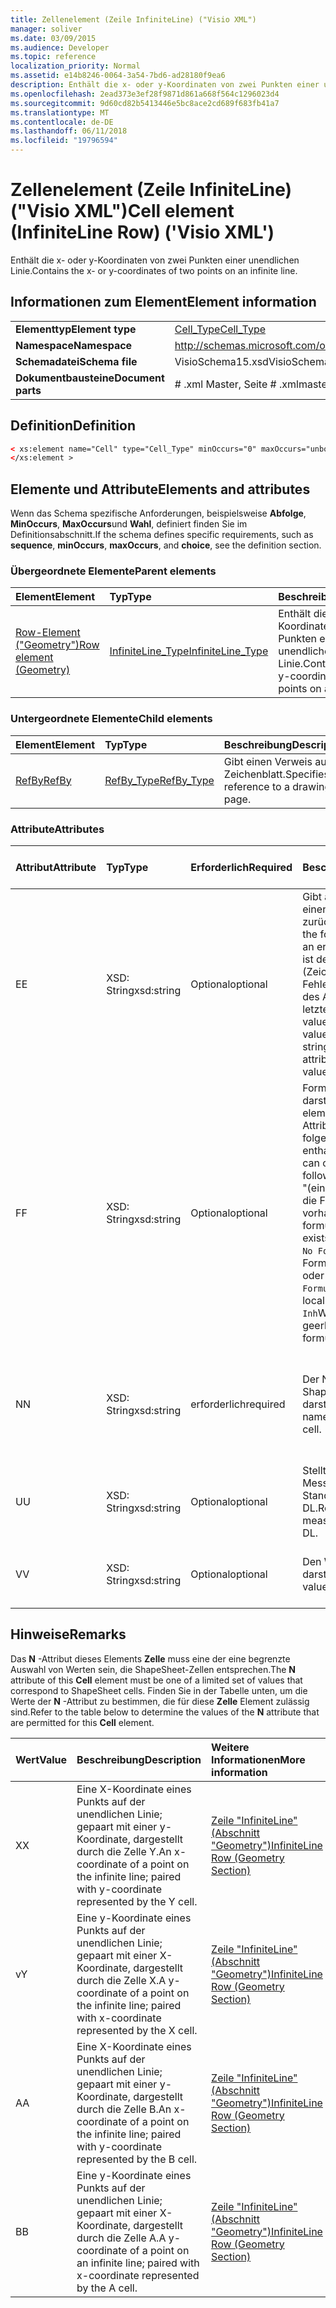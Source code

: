 ```yaml
---
title: Zellenelement (Zeile InfiniteLine) ("Visio XML")
manager: soliver
ms.date: 03/09/2015
ms.audience: Developer
ms.topic: reference
localization_priority: Normal
ms.assetid: e14b8246-0064-3a54-7bd6-ad28180f9ea6
description: Enthält die x- oder y-Koordinaten von zwei Punkten einer unendlichen Linie.
ms.openlocfilehash: 2ead373e3ef28f9871d861a668f564c1296023d4
ms.sourcegitcommit: 9d60cd82b5413446e5bc8ace2cd689f683fb41a7
ms.translationtype: MT
ms.contentlocale: de-DE
ms.lasthandoff: 06/11/2018
ms.locfileid: "19796594"
---
```

# <a name="cell-element-infiniteline-row-visio-xml"></a><span data-ttu-id="49886-103">Zellenelement (Zeile InfiniteLine) ("Visio XML")</span><span class="sxs-lookup"><span data-stu-id="49886-103">Cell element (InfiniteLine Row) ('Visio XML')</span></span>

<span data-ttu-id="49886-104">Enthält die x- oder y-Koordinaten von zwei Punkten einer unendlichen Linie.</span><span class="sxs-lookup"><span data-stu-id="49886-104">Contains the x- or y-coordinates of two points on an infinite line.</span></span>
  
## <a name="element-information"></a><span data-ttu-id="49886-105">Informationen zum Element</span><span class="sxs-lookup"><span data-stu-id="49886-105">Element information</span></span>

|||
|:-----|:-----|
|<span data-ttu-id="49886-106">**Elementtyp**</span><span class="sxs-lookup"><span data-stu-id="49886-106">**Element type**</span></span> <br/> |[<span data-ttu-id="49886-107">Cell_Type</span><span class="sxs-lookup"><span data-stu-id="49886-107">Cell_Type</span></span>](cell_type-complextypevisio-xml.md) <br/> |
|<span data-ttu-id="49886-108">**Namespace**</span><span class="sxs-lookup"><span data-stu-id="49886-108">**Namespace**</span></span> <br/> |http://schemas.microsoft.com/office/visio/2012/main  <br/> |
|<span data-ttu-id="49886-109">**Schemadatei**</span><span class="sxs-lookup"><span data-stu-id="49886-109">**Schema file**</span></span> <br/> |<span data-ttu-id="49886-110">VisioSchema15.xsd</span><span class="sxs-lookup"><span data-stu-id="49886-110">VisioSchema15.xsd</span></span>  <br/> |
|<span data-ttu-id="49886-111">**Dokumentbausteine**</span><span class="sxs-lookup"><span data-stu-id="49886-111">**Document parts**</span></span> <br/> |<span data-ttu-id="49886-112"># .xml Master, Seite # .xml</span><span class="sxs-lookup"><span data-stu-id="49886-112">master#.xml, page#.xml</span></span>  <br/> |
   
## <a name="definition"></a><span data-ttu-id="49886-113">Definition</span><span class="sxs-lookup"><span data-stu-id="49886-113">Definition</span></span>

```XML
< xs:element name="Cell" type="Cell_Type" minOccurs="0" maxOccurs="unbounded" >
</xs:element >
```

## <a name="elements-and-attributes"></a><span data-ttu-id="49886-114">Elemente und Attribute</span><span class="sxs-lookup"><span data-stu-id="49886-114">Elements and attributes</span></span>

<span data-ttu-id="49886-115">Wenn das Schema spezifische Anforderungen, beispielsweise **Abfolge**, **MinOccurs**, **MaxOccurs**und **Wahl**, definiert finden Sie im Definitionsabschnitt.</span><span class="sxs-lookup"><span data-stu-id="49886-115">If the schema defines specific requirements, such as **sequence**, **minOccurs**, **maxOccurs**, and **choice**, see the definition section.</span></span> 
  
### <a name="parent-elements"></a><span data-ttu-id="49886-116">Übergeordnete Elemente</span><span class="sxs-lookup"><span data-stu-id="49886-116">Parent elements</span></span>

|<span data-ttu-id="49886-117">**Element**</span><span class="sxs-lookup"><span data-stu-id="49886-117">**Element**</span></span>|<span data-ttu-id="49886-118">**Typ**</span><span class="sxs-lookup"><span data-stu-id="49886-118">**Type**</span></span>|<span data-ttu-id="49886-119">**Beschreibung**</span><span class="sxs-lookup"><span data-stu-id="49886-119">**Description**</span></span>|
|:-----|:-----|:-----|
|[<span data-ttu-id="49886-120">Row-Element ("Geometry")</span><span class="sxs-lookup"><span data-stu-id="49886-120">Row element (Geometry)</span></span>](row-element-geometry-sectionvisio-xml.md) <br/> |[<span data-ttu-id="49886-121">InfiniteLine_Type</span><span class="sxs-lookup"><span data-stu-id="49886-121">InfiniteLine_Type</span></span>](infiniteline_type-complextypevisio-xml.md) <br/> |<span data-ttu-id="49886-122">Enthält die x- oder y-Koordinaten von zwei Punkten einer unendlichen Linie.</span><span class="sxs-lookup"><span data-stu-id="49886-122">Contains the x- or y-coordinates of two points on an infinite line.</span></span>  <br/> |
   
### <a name="child-elements"></a><span data-ttu-id="49886-123">Untergeordnete Elemente</span><span class="sxs-lookup"><span data-stu-id="49886-123">Child elements</span></span>

|<span data-ttu-id="49886-124">**Element**</span><span class="sxs-lookup"><span data-stu-id="49886-124">**Element**</span></span>|<span data-ttu-id="49886-125">**Typ**</span><span class="sxs-lookup"><span data-stu-id="49886-125">**Type**</span></span>|<span data-ttu-id="49886-126">**Beschreibung**</span><span class="sxs-lookup"><span data-stu-id="49886-126">**Description**</span></span>|
|:-----|:-----|:-----|
|[<span data-ttu-id="49886-127">RefBy</span><span class="sxs-lookup"><span data-stu-id="49886-127">RefBy</span></span>](refby-element-cell_type-complextypevisio-xml.md) <br/> |[<span data-ttu-id="49886-128">RefBy_Type</span><span class="sxs-lookup"><span data-stu-id="49886-128">RefBy_Type</span></span>](refby_type-complextypevisio-xml.md) <br/> |<span data-ttu-id="49886-129">Gibt einen Verweis auf ein Zeichenblatt.</span><span class="sxs-lookup"><span data-stu-id="49886-129">Specifies a reference to a drawing page.</span></span>  <br/> |
   
### <a name="attributes"></a><span data-ttu-id="49886-130">Attribute</span><span class="sxs-lookup"><span data-stu-id="49886-130">Attributes</span></span>

|<span data-ttu-id="49886-131">**Attribut**</span><span class="sxs-lookup"><span data-stu-id="49886-131">**Attribute**</span></span>|<span data-ttu-id="49886-132">**Typ**</span><span class="sxs-lookup"><span data-stu-id="49886-132">**Type**</span></span>|<span data-ttu-id="49886-133">**Erforderlich**</span><span class="sxs-lookup"><span data-stu-id="49886-133">**Required**</span></span>|<span data-ttu-id="49886-134">**Beschreibung**</span><span class="sxs-lookup"><span data-stu-id="49886-134">**Description**</span></span>|<span data-ttu-id="49886-135">**Mögliche Werte**</span><span class="sxs-lookup"><span data-stu-id="49886-135">**Possible values**</span></span>|
|:-----|:-----|:-----|:-----|:-----|
|<span data-ttu-id="49886-136">E</span><span class="sxs-lookup"><span data-stu-id="49886-136">E</span></span>  <br/> |<span data-ttu-id="49886-137">XSD: String</span><span class="sxs-lookup"><span data-stu-id="49886-137">xsd:string</span></span>  <br/> |<span data-ttu-id="49886-138">Optional</span><span class="sxs-lookup"><span data-stu-id="49886-138">optional</span></span>  <br/> |<span data-ttu-id="49886-139">Gibt an, dass die Formel einen Fehler zurückgibt.</span><span class="sxs-lookup"><span data-stu-id="49886-139">Indicates that the formula evaluates to an error.</span></span> <span data-ttu-id="49886-140">Der Wert von **E** ist der aktuelle Wert (Zeichenfolge mit einer Fehlermeldung); der Wert des Attributs **V** ist der letzte gültige Wert.</span><span class="sxs-lookup"><span data-stu-id="49886-140">The value of **E** is the current value (an error message string); the value of the **V** attribute is the last valid value.</span></span>  <br/> |<span data-ttu-id="49886-141">Zeichenfolge mit einer Fehlermeldung.</span><span class="sxs-lookup"><span data-stu-id="49886-141">An error message string.</span></span>  <br/> |
|<span data-ttu-id="49886-142">F</span><span class="sxs-lookup"><span data-stu-id="49886-142">F</span></span>  <br/> |<span data-ttu-id="49886-143">XSD: String</span><span class="sxs-lookup"><span data-stu-id="49886-143">xsd:string</span></span>  <br/> |<span data-ttu-id="49886-144">Optional</span><span class="sxs-lookup"><span data-stu-id="49886-144">optional</span></span>  <br/> | <span data-ttu-id="49886-145">Formel für das Element darstellt.</span><span class="sxs-lookup"><span data-stu-id="49886-145">Represents the element's formula.</span></span> <span data-ttu-id="49886-146">Dieses Attribut kann eine der folgenden Zeichenfolgen enthalten:</span><span class="sxs-lookup"><span data-stu-id="49886-146">This attribute can contain one of the following strings:</span></span>  <br/>  <span data-ttu-id="49886-147">"(einige Formel)" Wenn die Formel lokal vorhanden ist.</span><span class="sxs-lookup"><span data-stu-id="49886-147">'(some formula)' if the formula exists locally</span></span>  <br/>  <span data-ttu-id="49886-148">`No Formula`Wenn die Formel lokal gelöscht oder blockiert ist.</span><span class="sxs-lookup"><span data-stu-id="49886-148">`No Formula` if the formula is locally deleted or blocked</span></span>  <br/>  <span data-ttu-id="49886-149">`Inh`Wenn die Formel geerbt wird.</span><span class="sxs-lookup"><span data-stu-id="49886-149">`Inh` if the formula is inherited.</span></span>  <br/> |<span data-ttu-id="49886-150">Eine Formel.</span><span class="sxs-lookup"><span data-stu-id="49886-150">A formula.</span></span>  <br/> |
|<span data-ttu-id="49886-151">N</span><span class="sxs-lookup"><span data-stu-id="49886-151">N</span></span>  <br/> |<span data-ttu-id="49886-152">XSD: String</span><span class="sxs-lookup"><span data-stu-id="49886-152">xsd:string</span></span>  <br/> |<span data-ttu-id="49886-153">erforderlich</span><span class="sxs-lookup"><span data-stu-id="49886-153">required</span></span>  <br/> |<span data-ttu-id="49886-154">Der Name der ShapeSheet-Zelle darstellt.</span><span class="sxs-lookup"><span data-stu-id="49886-154">Represents the name of the ShapeSheet cell.</span></span>  <br/> |<span data-ttu-id="49886-155">Der Name der ShapeSheet-Zelle.</span><span class="sxs-lookup"><span data-stu-id="49886-155">The name of the ShapeSheet cell.</span></span>  <br/> <span data-ttu-id="49886-156">Siehe Abschnitt "Hinweise".</span><span class="sxs-lookup"><span data-stu-id="49886-156">See the Remarks section below.</span></span>  <br/> |
|<span data-ttu-id="49886-157">U</span><span class="sxs-lookup"><span data-stu-id="49886-157">U</span></span>  <br/> |<span data-ttu-id="49886-158">XSD: String</span><span class="sxs-lookup"><span data-stu-id="49886-158">xsd:string</span></span>  <br/> |<span data-ttu-id="49886-159">Optional</span><span class="sxs-lookup"><span data-stu-id="49886-159">optional</span></span>  <br/> |<span data-ttu-id="49886-160">Stellt eine Einheit der Messung der Standardwert ist DL.</span><span class="sxs-lookup"><span data-stu-id="49886-160">Represents a unit of measure The default is DL.</span></span>  <br/> |<span data-ttu-id="49886-161">Die Einheiten der Zelle.</span><span class="sxs-lookup"><span data-stu-id="49886-161">The units of the cell.</span></span>  <br/> |
|<span data-ttu-id="49886-162">V</span><span class="sxs-lookup"><span data-stu-id="49886-162">V</span></span>  <br/> |<span data-ttu-id="49886-163">XSD: String</span><span class="sxs-lookup"><span data-stu-id="49886-163">xsd:string</span></span>  <br/> |<span data-ttu-id="49886-164">Optional</span><span class="sxs-lookup"><span data-stu-id="49886-164">optional</span></span>  <br/> |<span data-ttu-id="49886-165">Den Wert der Zelle darstellt.</span><span class="sxs-lookup"><span data-stu-id="49886-165">Represents the value of the cell.</span></span>  <br/> |<span data-ttu-id="49886-166">Der Wert der ShapeSheet-Zelle.</span><span class="sxs-lookup"><span data-stu-id="49886-166">The value of the ShapeSheet cell.</span></span>  <br/> |
   
## <a name="remarks"></a><span data-ttu-id="49886-167">Hinweise</span><span class="sxs-lookup"><span data-stu-id="49886-167">Remarks</span></span>

<span data-ttu-id="49886-168">Das **N** -Attribut dieses Elements **Zelle** muss eine der eine begrenzte Auswahl von Werten sein, die ShapeSheet-Zellen entsprechen.</span><span class="sxs-lookup"><span data-stu-id="49886-168">The **N** attribute of this **Cell** element must be one of a limited set of values that correspond to ShapeSheet cells.</span></span> <span data-ttu-id="49886-169">Finden Sie in der Tabelle unten, um die Werte der **N** -Attribut zu bestimmen, die für diese **Zelle** Element zulässig sind.</span><span class="sxs-lookup"><span data-stu-id="49886-169">Refer to the table below to determine the values of the **N** attribute that are permitted for this **Cell** element.</span></span> 
  
|<span data-ttu-id="49886-170">**Wert**</span><span class="sxs-lookup"><span data-stu-id="49886-170">**Value**</span></span>|<span data-ttu-id="49886-171">**Beschreibung**</span><span class="sxs-lookup"><span data-stu-id="49886-171">**Description**</span></span>|<span data-ttu-id="49886-172">**Weitere Informationen**</span><span class="sxs-lookup"><span data-stu-id="49886-172">**More information**</span></span>|
|:-----|:-----|:-----|
|<span data-ttu-id="49886-173">X</span><span class="sxs-lookup"><span data-stu-id="49886-173">X</span></span>  <br/> |<span data-ttu-id="49886-174">Eine X-Koordinate eines Punkts auf der unendlichen Linie; gepaart mit einer y-Koordinate, dargestellt durch die Zelle Y.</span><span class="sxs-lookup"><span data-stu-id="49886-174">An x-coordinate of a point on the infinite line; paired with y-coordinate represented by the Y cell.</span></span>  <br/> |[<span data-ttu-id="49886-175">Zeile "InfiniteLine" (Abschnitt "Geometry")</span><span class="sxs-lookup"><span data-stu-id="49886-175">InfiniteLine Row (Geometry Section)</span></span>](infiniteline-row-geometry-section.md) <br/> |
|<span data-ttu-id="49886-176">v</span><span class="sxs-lookup"><span data-stu-id="49886-176">Y</span></span>  <br/> |<span data-ttu-id="49886-177">Eine y-Koordinate eines Punkts auf der unendlichen Linie; gepaart mit einer X-Koordinate, dargestellt durch die Zelle X.</span><span class="sxs-lookup"><span data-stu-id="49886-177">A y-coordinate of a point on the infinite line; paired with x-coordinate represented by the X cell.</span></span>  <br/> |[<span data-ttu-id="49886-178">Zeile "InfiniteLine" (Abschnitt "Geometry")</span><span class="sxs-lookup"><span data-stu-id="49886-178">InfiniteLine Row (Geometry Section)</span></span>](infiniteline-row-geometry-section.md) <br/> |
|<span data-ttu-id="49886-179">A</span><span class="sxs-lookup"><span data-stu-id="49886-179">A</span></span>  <br/> |<span data-ttu-id="49886-180">Eine X-Koordinate eines Punkts auf der unendlichen Linie; gepaart mit einer y-Koordinate, dargestellt durch die Zelle B.</span><span class="sxs-lookup"><span data-stu-id="49886-180">An x-coordinate of a point on the infinite line; paired with y-coordinate represented by the B cell.</span></span>  <br/> |[<span data-ttu-id="49886-181">Zeile "InfiniteLine" (Abschnitt "Geometry")</span><span class="sxs-lookup"><span data-stu-id="49886-181">InfiniteLine Row (Geometry Section)</span></span>](infiniteline-row-geometry-section.md) <br/> |
|<span data-ttu-id="49886-182">B</span><span class="sxs-lookup"><span data-stu-id="49886-182">B</span></span>  <br/> |<span data-ttu-id="49886-183">Eine y-Koordinate eines Punkts auf der unendlichen Linie; gepaart mit einer X-Koordinate, dargestellt durch die Zelle A.</span><span class="sxs-lookup"><span data-stu-id="49886-183">A y-coordinate of a point on an infinite line; paired with x-coordinate represented by the A cell.</span></span>  <br/> |[<span data-ttu-id="49886-184">Zeile "InfiniteLine" (Abschnitt "Geometry")</span><span class="sxs-lookup"><span data-stu-id="49886-184">InfiniteLine Row (Geometry Section)</span></span>](infiniteline-row-geometry-section.md) <br/> |
   

